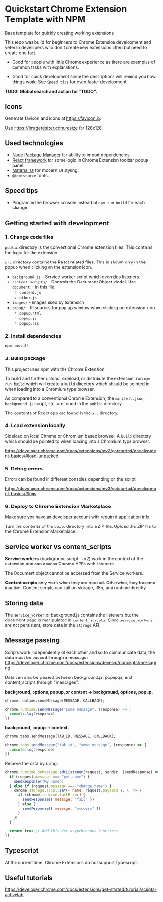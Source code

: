 # Quickstart Chrome Extension Template with NPM

Base template for quickly creating working extensions.

This repo was build for beginners to Chrome Extension development and veteran
developers who don't create new extensions often but need to create one fast.

- Good for people with little Chrome experience as there are examples
  of common tasks with explanations.

- Good for quick development since the descriptions will remind you how things
  work. See `Speed tips` for even faster development.

**TODO: Global search and action for "TODO".**

## Icons

Generate favicon and icons at https://favicon.io.

Use https://imageresizer.com/resize for 128x128.

## Used technologies

- [Node Package Manager](https://www.npmjs.com) for ability to import
  dependencies.
- [React framework](https://react.dev) for some logic in Chrome Extension
  toolbar popup panel.
- [Material UI](https://mui.com) for modern UI styling.
- `@fontsource` fonts.

## Speed tips

- Program in the browser console instead of `npm run build` for each change

## Getting started with development

### 1. Change code files

`public` directory is the conventional Chrome extension files. This contains
the logic for the extension.

`src` directory contains the React related files. This is shown only in the
popup when clicking on the extension icon.

- `background.js` - Service worker script which overrides listeners.
- `content_scripts/` - Controls the Document Object Model. Use `document.*` in
  this file.
  - `content.js`
  - `other.js`
- `images/` - Images used by extension
- `popup/` - Resources for pop up window when clicking on extension icon.
  - `popup.html`
  - `popup.js`
  - `popup.css`

### 2. Install dependencies

```bash
npm install
```

### 3. Build package

This project uses npm with the Chrome Extension.

To build and further upload, sideload, or distribute the extension, run
`npm run build` which will create a `build` directory which should be pointed
to when loading into a Chromium type browser.

As compared to a conventional Chrome Extension, the `manifest.json`,
`background.js` script, etc. are found in the `public` directory.

The contents of React app are found in the `src` directory.

### 4. Load extension locally

Sideload on local Chrome or Chromium based browser. A `build` directory which
should be pointed to when loading into a Chromium type browser.

https://developer.chrome.com/docs/extensions/mv3/getstarted/development-basics/#load-unpacked

### 5. Debug errors

Errors can be found in different consoles depending on the script

https://developer.chrome.com/docs/extensions/mv3/getstarted/development-basics/#logs

### 6. Deploy to Chrome Extension Marketplace

Make sure you have an developer account with required application info.

Turn the contents of the `build` directory into a ZIP file. Upload the ZIP
file to the Chrome Extension Marketplace.

## Service worker vs content_scripts

**Service workers** (background script in v2) work in the context of the
extension and can access Chrome API's with listeners.

The Document object cannot be accessed from the Service workers.

**Content scripts** only work when they are needed. Otherwise, they become
inactive. Content scripts can call on storage, i18n, and runtime directly.

## Storing data

The `service_worker` or background.js contains the listeners but the document
page is manipulated in `content_scripts`. Since `service_workers` are not
persistent, store data in the `storage` API.

## Message passing

Scripts work independently of each other and so to communicate data, the data
must be passed through a message:
https://developer.chrome.com/docs/extensions/develop/concepts/messaging

Data can also be passed between background.js, popup.js, and content_scripts
through "messages".

**background, options, popup, or content -> background, options, popup.**

`chrome.runtime.sendMessage(MESSAGE, CALLBACK);`

```js
chrome.runtime.sendMessage("some message", (response) => {
  console.log(response)
})
```

**background, popup -> content.**

`chrome.tabs.sendMessage(TAB_ID, MESSAGE, CALLBACK);`

```js
chrome.tabs.sendMessage("tab id", "some message", (response) => {
  console.log(response)
})
```

Receive the data by using:

```js
chrome.runtime.onMessage.addListener(request, sender, (sendResponse) => {
  if (request.message === "get_name") {
    sendResponse("My name")
  } else if (request.message === "change_name") {
    chrome.storage.local.set({ name: request.payload }, () => {
      if (chrome.runtime.lastError) {
        sendResponse({ message: "fail" })
      } else {
        sendResponse({ message: "success" })
      }
    })
  }

  return true // Add this for asynchronous functions.
})
```

## Typescript

At the current time, Chrome Extensions do not support Typescript.

## Useful tutorials

https://developer.chrome.com/docs/extensions/get-started/tutorial/scripts-activetab

